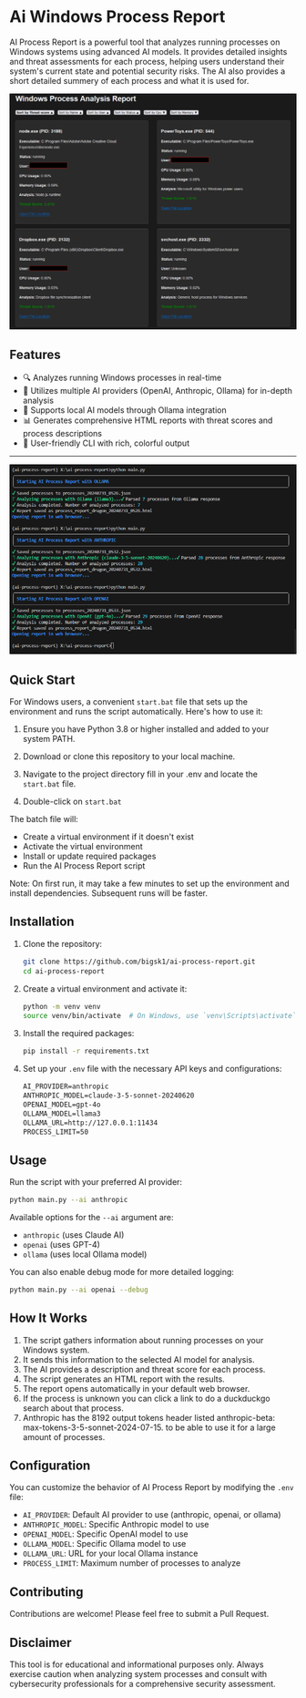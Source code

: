 # Ai Windows Process Report



AI Process Report is a powerful tool that analyzes running processes on Windows systems using advanced AI models. It provides detailed insights and threat assessments for each process, helping users understand their system's current state and potential security risks. The AI also provides a short detailed summery of each process and what it is used for. 

![Ai Process Report Logo](images/ai1.png)

## Features

- 🔍 Analyzes running Windows processes in real-time
- 🤖 Utilizes multiple AI providers (OpenAI, Anthropic, Ollama) for in-depth analysis
- 🚀 Supports local AI models through Ollama integration
- 📊 Generates comprehensive HTML reports with threat scores and process descriptions
- 🎨 User-friendly CLI with rich, colorful output

---

![Terminal Output](images/a2.png)

## Quick Start

For Windows users, a convenient `start.bat` file that sets up the environment and runs the script automatically. Here's how to use it:

1. Ensure you have Python 3.8 or higher installed and added to your system PATH.

2. Download or clone this repository to your local machine.

3. Navigate to the project directory fill in your .env and locate the `start.bat` file.

4. Double-click on `start.bat` 


The batch file will:

- Create a virtual environment if it doesn't exist
- Activate the virtual environment
- Install or update required packages
- Run the AI Process Report script

Note: On first run, it may take a few minutes to set up the environment and install dependencies. Subsequent runs will be faster.



## Installation

1. Clone the repository:

   ```bash
   git clone https://github.com/bigsk1/ai-process-report.git
   cd ai-process-report
   ```

2. Create a virtual environment and activate it:

   ```bash
   python -m venv venv
   source venv/bin/activate  # On Windows, use `venv\Scripts\activate`
   ```

3. Install the required packages:

   ```bash
   pip install -r requirements.txt
   ```

4. Set up your `.env` file with the necessary API keys and configurations:

   ```env
   AI_PROVIDER=anthropic
   ANTHROPIC_MODEL=claude-3-5-sonnet-20240620
   OPENAI_MODEL=gpt-4o
   OLLAMA_MODEL=llama3
   OLLAMA_URL=http://127.0.0.1:11434
   PROCESS_LIMIT=50
   ```

## Usage

Run the script with your preferred AI provider:

```bash
python main.py --ai anthropic
```

Available options for the `--ai` argument are:
- `anthropic` (uses Claude AI)
- `openai` (uses GPT-4)
- `ollama` (uses local Ollama model)

You can also enable debug mode for more detailed logging:

```bash
python main.py --ai openai --debug
```

## How It Works

1. The script gathers information about running processes on your Windows system.
2. It sends this information to the selected AI model for analysis.
3. The AI provides a description and threat score for each process.
4. The script generates an HTML report with the results.
5. The report opens automatically in your default web browser.
6. If the process is unknown you can click a link to do a duckduckgo search about that process.
7. Anthropic has the 8192 output tokens header listed anthropic-beta: max-tokens-3-5-sonnet-2024-07-15. to be able to use it for a large amount of processes.

## Configuration

You can customize the behavior of AI Process Report by modifying the `.env` file:

- `AI_PROVIDER`: Default AI provider to use (anthropic, openai, or ollama)
- `ANTHROPIC_MODEL`: Specific Anthropic model to use
- `OPENAI_MODEL`: Specific OpenAI model to use
- `OLLAMA_MODEL`: Specific Ollama model to use
- `OLLAMA_URL`: URL for your local Ollama instance
- `PROCESS_LIMIT`: Maximum number of processes to analyze

## Contributing

Contributions are welcome! Please feel free to submit a Pull Request.



## Disclaimer

This tool is for educational and informational purposes only. Always exercise caution when analyzing system processes and consult with cybersecurity professionals for a comprehensive security assessment.